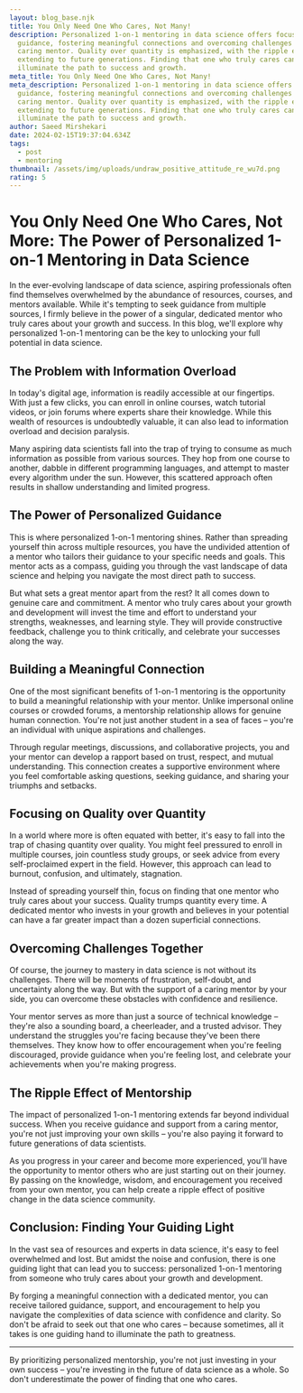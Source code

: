 ```yaml
---
layout: blog_base.njk
title: You Only Need One Who Cares, Not Many!
description: Personalized 1-on-1 mentoring in data science offers focused
  guidance, fostering meaningful connections and overcoming challenges with a
  caring mentor. Quality over quantity is emphasized, with the ripple effect
  extending to future generations. Finding that one who truly cares can
  illuminate the path to success and growth.
meta_title: You Only Need One Who Cares, Not Many!
meta_description: Personalized 1-on-1 mentoring in data science offers focused
  guidance, fostering meaningful connections and overcoming challenges with a
  caring mentor. Quality over quantity is emphasized, with the ripple effect
  extending to future generations. Finding that one who truly cares can
  illuminate the path to success and growth.
author: Saeed Mirshekari
date: 2024-02-15T19:37:04.634Z
tags:
  - post
  - mentoring
thumbnail: /assets/img/uploads/undraw_positive_attitude_re_wu7d.png
rating: 5
---
```

# You Only Need One Who Cares, Not More: The Power of Personalized 1-on-1 Mentoring in Data Science

In the ever-evolving landscape of data science, aspiring professionals often find themselves overwhelmed by the abundance of resources, courses, and mentors available. While it's tempting to seek guidance from multiple sources, I firmly believe in the power of a singular, dedicated mentor who truly cares about your growth and success. In this blog, we'll explore why personalized 1-on-1 mentoring can be the key to unlocking your full potential in data science.

## The Problem with Information Overload

In today's digital age, information is readily accessible at our fingertips. With just a few clicks, you can enroll in online courses, watch tutorial videos, or join forums where experts share their knowledge. While this wealth of resources is undoubtedly valuable, it can also lead to information overload and decision paralysis.

Many aspiring data scientists fall into the trap of trying to consume as much information as possible from various sources. They hop from one course to another, dabble in different programming languages, and attempt to master every algorithm under the sun. However, this scattered approach often results in shallow understanding and limited progress.

## The Power of Personalized Guidance

This is where personalized 1-on-1 mentoring shines. Rather than spreading yourself thin across multiple resources, you have the undivided attention of a mentor who tailors their guidance to your specific needs and goals. This mentor acts as a compass, guiding you through the vast landscape of data science and helping you navigate the most direct path to success.

But what sets a great mentor apart from the rest? It all comes down to genuine care and commitment. A mentor who truly cares about your growth and development will invest the time and effort to understand your strengths, weaknesses, and learning style. They will provide constructive feedback, challenge you to think critically, and celebrate your successes along the way.

## Building a Meaningful Connection

One of the most significant benefits of 1-on-1 mentoring is the opportunity to build a meaningful relationship with your mentor. Unlike impersonal online courses or crowded forums, a mentorship relationship allows for genuine human connection. You're not just another student in a sea of faces – you're an individual with unique aspirations and challenges.

Through regular meetings, discussions, and collaborative projects, you and your mentor can develop a rapport based on trust, respect, and mutual understanding. This connection creates a supportive environment where you feel comfortable asking questions, seeking guidance, and sharing your triumphs and setbacks.

## Focusing on Quality over Quantity

In a world where more is often equated with better, it's easy to fall into the trap of chasing quantity over quality. You might feel pressured to enroll in multiple courses, join countless study groups, or seek advice from every self-proclaimed expert in the field. However, this approach can lead to burnout, confusion, and ultimately, stagnation.

Instead of spreading yourself thin, focus on finding that one mentor who truly cares about your success. Quality trumps quantity every time. A dedicated mentor who invests in your growth and believes in your potential can have a far greater impact than a dozen superficial connections.

## Overcoming Challenges Together

Of course, the journey to mastery in data science is not without its challenges. There will be moments of frustration, self-doubt, and uncertainty along the way. But with the support of a caring mentor by your side, you can overcome these obstacles with confidence and resilience.

Your mentor serves as more than just a source of technical knowledge – they're also a sounding board, a cheerleader, and a trusted advisor. They understand the struggles you're facing because they've been there themselves. They know how to offer encouragement when you're feeling discouraged, provide guidance when you're feeling lost, and celebrate your achievements when you're making progress.

## The Ripple Effect of Mentorship

The impact of personalized 1-on-1 mentoring extends far beyond individual success. When you receive guidance and support from a caring mentor, you're not just improving your own skills – you're also paying it forward to future generations of data scientists.

As you progress in your career and become more experienced, you'll have the opportunity to mentor others who are just starting out on their journey. By passing on the knowledge, wisdom, and encouragement you received from your own mentor, you can help create a ripple effect of positive change in the data science community.

## Conclusion: Finding Your Guiding Light

In the vast sea of resources and experts in data science, it's easy to feel overwhelmed and lost. But amidst the noise and confusion, there is one guiding light that can lead you to success: personalized 1-on-1 mentoring from someone who truly cares about your growth and development.

By forging a meaningful connection with a dedicated mentor, you can receive tailored guidance, support, and encouragement to help you navigate the complexities of data science with confidence and clarity. So don't be afraid to seek out that one who cares – because sometimes, all it takes is one guiding hand to illuminate the path to greatness.

- - -

By prioritizing personalized mentorship, you're not just investing in your own success – you're investing in the future of data science as a whole. So don't underestimate the power of finding that one who cares.